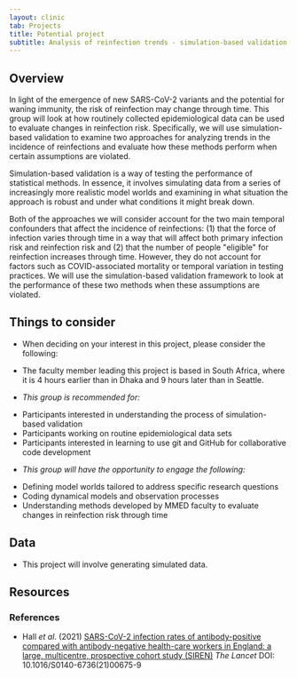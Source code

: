 ```yaml
---
layout: clinic
tab: Projects
title: Potential project
subtitle: Analysis of reinfection trends - simulation-based validation
---
```


## Overview

In light of the emergence of new SARS-CoV-2 variants and the potential for waning immunity, the risk of reinfection may change through time. This group will look at how routinely collected epidemiological data can be used to evaluate changes in reinfection risk. Specifically, we will use simulation-based validation to examine two approaches for analyzing trends in the incidence of reinfections and evaluate how these methods perform when certain assumptions are violated.

Simulation-based validation is a way of testing the performance of statistical methods. In essence, it involves simulating data from a series of increasingly more realistic model worlds and examining in what situation the approach is robust and under what conditions it might break down.

Both of the approaches we will consider account for the two main temporal confounders that affect the incidence of reinfections: (1) that the force of infection varies through time in a way that will affect both primary infection risk and reinfection risk and (2) that the number of people "eligible" for reinfection increases through time. However, they do not account for factors such as COVID-associated mortality or temporal variation in testing practices. We will use the simulation-based validation framework to look at the performance of these two methods when these assumptions are violated.

## Things to consider

- When deciding on your interest in this project, please consider the following:

 - The faculty member leading this project is based in South Africa, where it is 4 hours earlier than in Dhaka and 9 hours later than in Seattle.

 - _This group is recommended for:_
  * Participants interested in understanding the process of simulation-based validation
  * Participants working on routine epidemiological data sets
  * Participants interested in learning to use git and GitHub for collaborative code development

 - _This group will have the opportunity to engage the following:_
  * Defining model worlds tailored to address specific research questions
  * Coding dynamical models and observation processes
  * Understanding methods developed by MMED faculty to evaluate changes in reinfection risk through time

## Data

 - This project will involve generating simulated data.

## Resources

### References

 - Hall _et al_. (2021) [SARS-CoV-2 infection rates of antibody-positive compared with antibody-negative health-care workers in England: a large, multicentre, prospective cohort study (SIREN)](https://doi.org/10.1016/S0140-6736(21)00675-9) _The Lancet_ DOI: 10.1016/S0140-6736(21)00675-9
